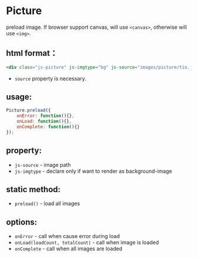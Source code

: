 # Picture
preload image. If browser support canvas, will use `<canvas>`, otherwise will use `<img>`.

## html format：
```html
<div class="js-picture" js-imgtype="bg" js-source="images/picture/tio.jpg"></div>
```
* `source` property is necessary.

## usage:
```javascript
Picture.preload({
    onError: function(){},
    onLoad: function(){},
    onComplete: function(){}
});
```

## property:
* `js-source` - image path
* `js-imgtype` - declare only if want to render as background-image


## static method:
* `preload()` - load all images

## options:
* `onError` - call when cause error during load
* `onLoad(loadCount, totalCount)` - call when image is loaded
* `onComplete` - call when all images are loaded
